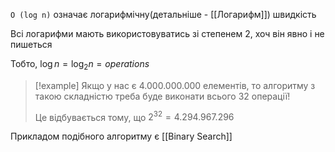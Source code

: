 `O (log n)` означає логарифмічну(детальніше - [[Логарифм]]) швидкість

Всі логарифми мають використовуватись зі степенем 2, хоч він явно і не пишеться

Тобто, $\log n = \log_{2}{n} = {operations}$

> [!example]
> Якщо у нас є $4.000.000.000$ елементів, то алгоритму з такою складністю треба буде виконати всього $32$ операції!
> 
> Це відбувається тому, що $2^{32} = 4.294.967.296$

Прикладом подібного алгоритму є [[Binary Search]]
